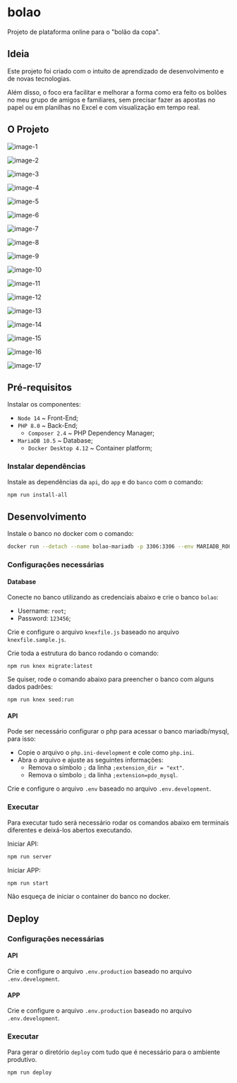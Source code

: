 # bolao

Projeto de plataforma online para o "bolão da copa".

## Ideia

Este projeto foi criado com o intuito de aprendizado de desenvolvimento e de novas tecnologias.

Além disso, o foco era facilitar e melhorar a forma como era feito os bolões no meu grupo de amigos e familiares, sem precisar fazer as apostas no papel ou em planilhas no Excel e com visualização em tempo real.


## O Projeto

![image-1](./docs/image-1.png)

![image-2](./docs/image-2.png)

![image-3](./docs/image-3.png)

![image-4](./docs/image-4.png)

![image-5](./docs/image-5.png)

![image-6](./docs/image-6.png)

![image-7](./docs/image-7.png)

![image-8](./docs/image-8.png)

![image-9](./docs/image-9.png)

![image-10](./docs/image-10.png)

![image-11](./docs/image-11.png)

![image-12](./docs/image-12.png)

![image-13](./docs/image-13.png)

![image-14](./docs/image-14.png)

![image-15](./docs/image-15.png)

![image-16](./docs/image-16.png)

![image-17](./docs/image-17.png)

## Pré-requisitos

Instalar os componentes:

- `Node 14` ~ Front-End;
- `PHP 8.0` ~ Back-End;
    - `Composer 2.4` ~ PHP Dependency Manager;
- `MariaDB 10.5` ~ Database;
    - `Docker Desktop 4.12` ~ Container platform;

### Instalar dependências

Instale as dependências da `api`, do `app` e do `banco` com o comando:

```bash
npm run install-all
```

## Desenvolvimento

Instale o banco no docker com o comando:

```bash
docker run --detach --name bolao-mariadb -p 3306:3306 --env MARIADB_ROOT_PASSWORD=123456  mariadb:10.5
```

### Configurações necessárias

#### Database

Conecte no banco utilizando as credenciais abaixo e crie o banco `bolao`:
- Username: `root`;
- Password: `123456`;

Crie e configure o arquivo `knexfile.js` baseado no arquivo `knexfile.sample.js`.

Crie toda a estrutura do banco rodando o comando:

```
npm run knex migrate:latest
```

Se quiser, rode o comando abaixo para preencher o banco com alguns dados padrões:

```bash
npm run knex seed:run
```

#### API

Pode ser necessário configurar o php para acessar o banco mariadb/mysql, para isso:
- Copie o arquivo o `php.ini-development` e cole como `php.ini`.
- Abra o arquivo e ajuste as seguintes informações:
    - Remova o símbolo `;` da linha `;extension_dir = "ext"`.
    - Remova o símbolo `;` da linha `;extension=pdo_mysql`.

Crie e configure o arquivo `.env` baseado no arquivo `.env.development`.

### Executar

Para executar tudo será necessário rodar os comandos abaixo em terminais diferentes e deixá-los abertos executando.

Iniciar API:

```bash
npm run server
```

Iniciar APP:

```bash
npm run start
```

Não esqueça de iniciar o container do banco no docker.


## Deploy

### Configurações necessárias

#### API

Crie e configure o arquivo `.env.production` baseado no arquivo `.env.development`.

#### APP

Crie e configure o arquivo `.env.production` baseado no arquivo `.env.development`.

### Executar

Para gerar o diretório `deploy` com tudo que é necessário para o ambiente produtivo.

```bash
npm run deploy
```
